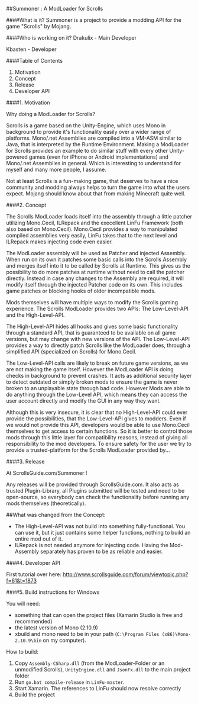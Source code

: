##Summoner : A ModLoader for Scrolls

####What is it?
Summoner is a project to provide a modding API for the game "Scrolls" by Mojang.

####Who is working on it?
Drakulix - Main Developer

Kbasten - Developer



####Table of Contents

1. Motivation
2. Concept
3. Release
4. Developer API




####1. Motivation

Why doing a ModLoader for Scrolls?

Scrolls is a game based on the Unity-Engine, which uses Mono in background to provide it's functionality easily over a wider range of platforms.
Mono/.net Assemblies are compiled into a VM-ASM similar to Java, that is interpreted by the Runtime Environment.
Making a ModLoader for Scrolls provides an example to do similar stuff with every other Unity-powered games (even for iPhone or Android implementations) and Mono/.net Assemblies in general.
Which is interesting to understand for myself and many more people, I assume.

Not at least Scrolls is a fun-making game, that deserves to have a nice community and modding always helps to turn the game into what the users expect.
Mojang should know about that from making Minecraft quite well.




####2. Concept

The Scrolls ModLoader loads itself into the assembly through a little patcher utilizing Mono.Cecil, ILRepack and the execellent LinFu Framework (both also based on Mono.Cecil).
Mono.Cecil provides a way to manipulated compiled assemblies very easily, LinFu takes that to the next level and ILRepack makes injecting code even easier.

The ModLoader assembly will be used as Patcher and injected Assembly.
When run on its own it patches some basic calls into the Scrolls Assembly and merges itself into it to be called by Scrolls at Runtime.
This gives us the possibility to do more patches at runtime without need to call the patcher directly.
Instead in case any changes to the Assembly are required, it will modify itself through the injected Patcher code on its own.
This includes game patches or blocking hooks of older incompatible mods.

Mods themselves will have multiple ways to modify the Scrolls gaming experience.
The Scrolls ModLoader provides two APIs:
The Low-Level-API and the High-Level-API.

The High-Level-API hides all hooks and gives some basic functionality through a standard API, that is guaranteed to be available on all game versions, but may change with new versions of the API.
The Low-Level-API provides a way to directly patch Scrolls like the ModLoader does, through a simplified API (specialized on Scrolls) for Mono.Cecil.

The Low-Level-API calls are likely to break on future game versions, as we are not making the game itself. However the ModLoader API is doing checks in background to prevent crashes. It acts as additional security layer to detect outdated or simply broken mods to ensure the game is never broken to an unplayable state through bad code.
However Mods are able to do anything through the Low-Level API, which means they can access the user account directly and modify the GUI in any way they want.

Although this is very insecure, it is clear that no High-Level-API could ever provide the possibilities, that the Low-Level-API gives to modders.
Even if we would not provide this API, developers would be able to use Mono.Cecil themselves to get access to certain functions.
So it is better to control those mods through this little layer for compatibility reasons, instead of giving all responsibility to the mod developers.
To ensure safety for the user we try to provide a trusted-platform for the Scrolls ModLoader provided by...




####3. Release

At ScrollsGuide.com/Summoner !

Any releases will be provided through ScrollsGuide.com.
It also acts as trusted Plugin-Library, all Plugins submitted will be tested and need to be open-source, so everybody can check the functionality before running any mods themselves (theoretically).

##What was changed from the Concept:

- The High-Level-API was not build into something fully-functional. You can use it, but it just contains some helper functions, nothing to build an entire mod out of it.
- ILRepack is not needed anymore for injecting code. Having the Mod-Assembly separately has proven to be as reliable and easier.



####4. Developer API

First tutorial over here: http://www.scrollsguide.com/forum/viewtopic.php?f=61&t=1873

####5. Build instructions for Windows

You will need:
- something that can open the project files (Xamarin Studio is free and recommended)
- the latest version of Mono (2.10.9)
- xbuild and mono need to be in your path (`C:\Program Files (x86)\Mono-2.10.9\bin` on my computer).

How to build:

1. Copy `Assembly-CSharp.dll` (from the ModLoader-Folder or an unmodified Scrolls), `UnityEngine.dll` and `JsonFx.dll` to the main project folder
2. Run `go.bat compile-release` in `LinFu-master`.
3. Start Xamarin. The references to LinFu should now resolve correctly
4. Build the project
